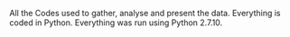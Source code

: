 All the Codes used to gather, analyse and present the data.
Everything is coded in Python.
Everything was run using Python 2.7.10.
